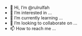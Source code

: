 - 👋 Hi, I’m @rulrulfah
- 👀 I’m interested in ...
- 🌱 I’m currently learning ...
- 💞️ I’m looking to collaborate on ...
- 📫 How to reach me ...

<!---
rulrulfah/rulrulfah is a ✨ special ✨ repository because its `README.md` (this file) appears on your GitHub profile.
You can click the Preview link to take a look at your changes.
--->
